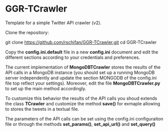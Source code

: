 # GGR-TCrawler

Template for a simple Twitter API crawler (v2). 

Clone the repository:

  git clone https://github.com/rschifan/GGR-TCrawler.git
  cd GGR-TCrawler

Copy the **config.ini.default** file in a new **config.ini** document and edit the different sections according to your credentials and preferences. 

The current implementation of **MongoDBTCrawler** stores the results of the API calls in a MongoDB instance (you should set up a running MongoDB server independently and update the section MONGODB of the config.ini file top reflect your settings). Moreover, edit the file **MongoDBTCrawler.py** to set up the main method accordingly.

To customize this behavior the results of the API calls you shoud extends the class **TCrawler** and customize the method **save()** for exmaple allowing to stores the tweets in a textual file.

The parameters of the API calls can be set using the config.ini configuraiton file or through the methods **set_params()**, **set_api_url()** and **set_query()**
